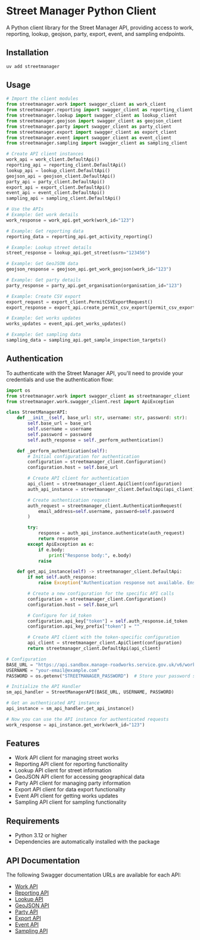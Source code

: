 # Street Manager Python Client

A Python client library for the Street Manager API, providing access to work, reporting, lookup, geojson, party, export, event, and sampling endpoints.

## Installation

```bash
uv add streetmanager
```

## Usage

```python
# Import the client modules
from streetmanager.work import swagger_client as work_client
from streetmanager.reporting import swagger_client as reporting_client
from streetmanager.lookup import swagger_client as lookup_client
from streetmanager.geojson import swagger_client as geojson_client
from streetmanager.party import swagger_client as party_client
from streetmanager.export import swagger_client as export_client
from streetmanager.event import swagger_client as event_client
from streetmanager.sampling import swagger_client as sampling_client

# Create API client instances
work_api = work_client.DefaultApi()
reporting_api = reporting_client.DefaultApi()
lookup_api = lookup_client.DefaultApi()
geojson_api = geojson_client.DefaultApi()
party_api = party_client.DefaultApi()
export_api = export_client.DefaultApi()
event_api = event_client.DefaultApi()
sampling_api = sampling_client.DefaultApi()

# Use the APIs
# Example: Get work details
work_response = work_api.get_work(work_id="123")

# Example: Get reporting data
reporting_data = reporting_api.get_activity_reporting()

# Example: Lookup street details
street_response = lookup_api.get_street(usrn="123456")

# Example: Get GeoJSON data
geojson_response = geojson_api.get_work_geojson(work_id="123")

# Example: Get party details
party_response = party_api.get_organisation(organisation_id="123")

# Example: Create CSV export
export_request = export_client.PermitCSVExportRequest()
export_response = export_api.create_permit_csv_export(permit_csv_export_request=export_request)

# Example: Get works updates
works_updates = event_api.get_works_updates()

# Example: Get sampling data
sampling_data = sampling_api.get_sample_inspection_targets()
```

## Authentication

To authenticate with the Street Manager API, you'll need to provide your credentials and use the authentication flow:

```python
import os
from streetmanager.work import swagger_client as streetmanager_client
from streetmanager.work.swagger_client.rest import ApiException

class StreetManagerAPI:
    def __init__(self, base_url: str, username: str, password: str):
        self.base_url = base_url
        self.username = username
        self.password = password
        self.auth_response = self._perform_authentication()

    def _perform_authentication(self):
        # Initial configuration for authentication
        configuration = streetmanager_client.Configuration()
        configuration.host = self.base_url

        # Create API client for authentication
        api_client = streetmanager_client.ApiClient(configuration)
        auth_api_instance = streetmanager_client.DefaultApi(api_client)

        # Create authentication request
        auth_request = streetmanager_client.AuthenticationRequest(
            email_address=self.username, password=self.password
        )

        try:
            response = auth_api_instance.authenticate(auth_request)
            return response
        except ApiException as e:
            if e.body:
                print("Response body:", e.body)
            raise

    def get_api_instance(self) -> streetmanager_client.DefaultApi:
        if not self.auth_response:
            raise Exception("Authentication response not available. Ensure authentication was successful.")

        # Create a new configuration for the specific API calls
        configuration = streetmanager_client.Configuration()
        configuration.host = self.base_url

        # Configure for id_token
        configuration.api_key["token"] = self.auth_response.id_token
        configuration.api_key_prefix["token"] = ""

        # Create API client with the token-specific configuration
        api_client = streetmanager_client.ApiClient(configuration)
        return streetmanager_client.DefaultApi(api_client)

# Configuration
BASE_URL = "https://api.sandbox.manage-roadworks.service.gov.uk/v6/work"
USERNAME = "your-email@example.com"
PASSWORD = os.getenv("STREETMANAGER_PASSWORD")  # Store your password securely in environment variables

# Initialize the API Handler
sm_api_handler = StreetManagerAPI(BASE_URL, USERNAME, PASSWORD)

# Get an authenticated API instance
api_instance = sm_api_handler.get_api_instance()

# Now you can use the API instance for authenticated requests
work_response = api_instance.get_work(work_id="123")
```

## Features

- Work API client for managing street works
- Reporting API client for reporting functionality
- Lookup API client for street information
- GeoJSON API client for accessing geographical data
- Party API client for managing party information
- Export API client for data export functionality
- Event API client for getting works updates
- Sampling API client for sampling functionality

## Requirements

- Python 3.12 or higher
- Dependencies are automatically installed with the package

## API Documentation

The following Swagger documentation URLs are available for each API:

- [Work API](https://department-for-transport-streetmanager.github.io/street-manager-docs/api-documentation/V6/V6.0/json/work-swagger.json)
- [Reporting API](https://department-for-transport-streetmanager.github.io/street-manager-docs/api-documentation/V6/V6.0/json/reporting-swagger.json)
- [Lookup API](https://department-for-transport-streetmanager.github.io/street-manager-docs/api-documentation/V6/V6.0/json/lookup-swagger.json)
- [GeoJSON API](https://department-for-transport-streetmanager.github.io/street-manager-docs/api-documentation/V6/V6.0/json/geojson-swagger.json)
- [Party API](https://department-for-transport-streetmanager.github.io/street-manager-docs/api-documentation/V6/V6.0/json/party-swagger.json)
- [Export API](https://department-for-transport-streetmanager.github.io/street-manager-docs/api-documentation/V6/V6.0/json/export-swagger.json)
- [Event API](https://department-for-transport-streetmanager.github.io/street-manager-docs/api-documentation/V6/V6.0/json/event-swagger.json)
- [Sampling API](https://department-for-transport-streetmanager.github.io/street-manager-docs/api-documentation/V6/V6.0/json/sampling-swagger.json)
